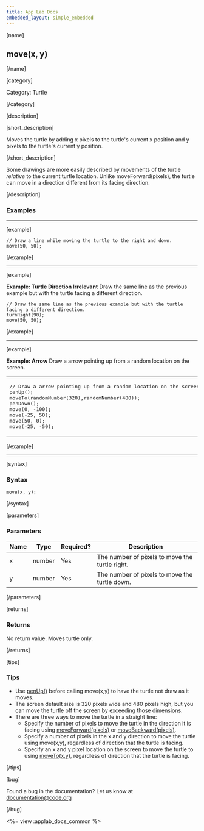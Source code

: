 ```yaml
---
title: App Lab Docs
embedded_layout: simple_embedded
---
```


[name]

## move(x, y)

[/name]

[category]

Category: Turtle

[/category]

[description]

[short_description]

Moves the turtle by adding x pixels to the turtle's current x position and y pixels to the turtle's current y position. 

[/short_description]

Some drawings are more easily described by movements of the turtle *relative* to the current turtle location. Unlike moveForward(pixels), the turtle can move in a direction different from its facing direction.

[/description]

### Examples
____________________________________________________

[example]

```
// Draw a line while moving the turtle to the right and down.
move(50, 50);
```

[/example]

____________________________________________________

[example]

**Example: Turtle Direction Irrelevant** Draw the same line as the previous example but with the turtle facing a different direction.

```
// Draw the same line as the previous example but with the turtle facing a different direction.
turnRight(90);
move(50, 50);
```

[/example]

____________________________________________________

[example]

**Example: Arrow** Draw a arrow pointing up from a random location on the screen.

<table>
<tr>
<td>
<pre>
// Draw a arrow pointing up from a random location on the screen.
penUp();
moveTo(randomNumber(320),randomNumber(480));
penDown();
move(0, -100);
move(-25, 50);
move(50, 0);
move(-25, -50);
</pre>
</td>
<td>
<img src='https://images.code.org/98d3a92e220a34260d308ae93033229d-image-1445199972715.gif' style='width: 150px;'> 
</td>
</tr>
</table>

[/example]

____________________________________________________

[syntax]

### Syntax

```
move(x, y);
```

[/syntax]

[parameters]

### Parameters

| Name  | Type | Required? | Description |
|-----------------|------|-----------|-------------|
| x | number | Yes | The number of pixels to move the turtle right.  |
| y | number | Yes | The number of pixels to move the turtle down.  |

[/parameters]

[returns]

### Returns
No return value. Moves turtle only.

[/returns]

[tips]

### Tips
- Use [penUp()](/applab/docs/penUp) before calling move(x,y) to have the turtle not draw as it moves.
- The screen default size is 320 pixels wide and 480 pixels high, but you can move the turtle off the screen by exceeding those dimensions.
- There are three ways to move the turtle in a straight line:
	- Specify the number of pixels to move the turtle in the direction it is facing using [moveForward(pixels)](/applab/docs/moveForward) or [moveBackward(pixels)](/applab/docs/moveBackward).
	- Specify a number of pixels in the x and y direction to move the turtle using move(x,y), regardless of direction that the turtle is facing.
	- Specify an x and y pixel location on the screen to move the turtle to using [moveTo(x,y)](/applab/docs/moveTo), regardless of direction that the turtle is facing.

[/tips]

[bug]

Found a bug in the documentation? Let us know at documentation@code.org

[/bug]

<%= view :applab_docs_common %>
